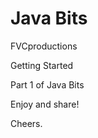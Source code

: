 Java Bits
=========

FVCproductions

Getting Started

Part 1 of Java Bits

Enjoy and share!

Cheers.
